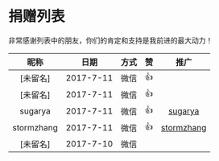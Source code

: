 # 捐赠列表

非常感谢列表中的朋友，你们的肯定和支持是我前进的最大动力！

|昵称|日期|方式|赞|推广|
|:---:|:---:|:---:|:---:|:---:|
|[未留名]|2017-7-11|微信|👍| |
|[未留名]|2017-7-11|微信|👍| |
|sugarya|2017-7-11|微信|👍|[sugarya](https://github.com/sugarya)|
|stormzhang|2017-7-11|微信|👍|[stormzhang](https://github.com/stormzhang)
|[未留名]|2017-7-10|微信| | |


<!-- |[未留名]|2017-7-12|微信|Six!Six!Six| | -->
